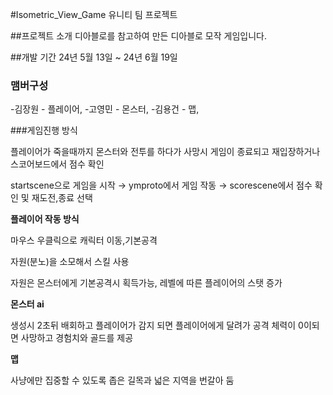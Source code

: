#Isometric_View_Game
유니티 팀 프로젝트

##프로젝트 소개
디아블로를 참고하여 만든 디아블로 모작 게임입니다.

##개발 기간
24년 5월 13일 ~ 24년 6월 19일

### 맴버구성
-김장원 - 플레이어,
-고영민 - 몬스터,
-김용건 - 맵,

###게임진행 방식

플레이어가 죽을때까지 몬스터와 전투를 하다가 사망시 게임이 종료되고 재입장하거나 스코어보드에서 점수 확인

startscene으로 게임을 시작 → ymproto에서 게임 작동 → scorescene에서 점수 확인 및 재도전,종료 선택

**플레이어 작동 방식**

마우스 우클릭으로 캐릭터 이동,기본공격

자원(분노)을 소모해서 스킬 사용

자원은 몬스터에게 기본공격시 획득가능, 레벨에 따른 플레이어의 스탯 증가

**몬스터 ai**

생성시 2초뒤 배회하고 플레이어가 감지 되면 플레이어에게 달려가 공격
체력이 0이되면 사망하고 경험치와 골드를 제공

**맵**

사냥에만 집중할 수 있도록 좁은 길목과 넓은 지역을 번갈아 둠

